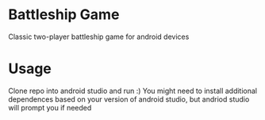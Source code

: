 # Battleship Game
Classic two-player battleship game for android devices

# Usage
Clone repo into android studio and run :)
You might need to install additional dependences based on your version of android studio, 
but andriod studio will prompt you if needed
